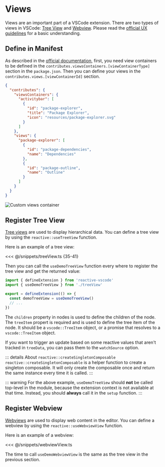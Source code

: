 # Views

Views are an important part of a VSCode extension. There are two types of views in VSCode: [Tree View](https://code.visualstudio.com/api/extension-guides/tree-view) and [Webview](https://code.visualstudio.com/api/extension-guides/webview). Please read the [official UX guidelines](https://code.visualstudio.com/api/ux-guidelines/views) for a basic understanding.

## Define in Manifest <NonProprietary />

As described in the [official documentation](https://code.visualstudio.com/api/references/contribution-points#contributes.viewsContainers), first, you need view containers to be defined in the `contributes.viewsContainers.[viewContainerType]` section in the `package.json`. Then you can define your views in the `contributes.views.[viewContainerId]` section.

```json
{
  "contributes": {
    "viewsContainers": {
      "activitybar": [
        {
          "id": "package-explorer",
          "title": "Package Explorer",
          "icon": "resources/package-explorer.svg"
        }
      ]
    },
    "views": {
      "package-explorer": [
        {
          "id": "package-dependencies",
          "name": "Dependencies"
        },
        {
          "id": "package-outline",
          "name": "Outline"
        }
      ]
    }
  }
}
```

![Custom views container](https://code.visualstudio.com/assets/api/references/contribution-points/custom-views-container.png)

## Register Tree View

[Tree views](https://code.visualstudio.com/api/extension-guides/tree-view) are used to display hierarchical data. You can define a tree view by using the `reactive::useTreeView` function.

Here is an example of a tree view:

<<< @/snippets/treeView.ts {35-41}

Then you can call the `useDemoTreeView` function every where to register the tree view and get the returned value:

```ts {2,5}
import { defineExtension } from 'reactive-vscode'
import { useDemoTreeView } from './treeView'

export = defineExtension(() => {
  const demoTreeView = useDemoTreeView()
  // ...
})
```

The `children` property in nodes is used to define the children of the node. The `treeItem` propert is required and is used to define the tree item of the node. It should be a `vscode::TreeItem` object, or a promise that resolves to a `vscode::TreeItem` object.

If you want to trigger an update based on some reactive values that aren't tracked in `treeData`, you can pass them to the `watchSource` option.

::: details About `reactive::createSingletonComposable`
`reactive::createSingletonComposable` is a helper function to create a singleton composable. It will only create the composable once and return the same instance every time it is called.
:::

::: warning
For the above example, `useDemoTreeView` should **not** be called top-level in the module, because the extension context is not available at that time. Instead, you should **always** call it in the `setup` function.
:::

## Register Webview

[Webviews](https://code.visualstudio.com/api/extension-guides/webview) are used to display web content in the editor. You can define a webview by using the `reactive::useWebviewView` function.

Here is an example of a webview:

<<< @/snippets/webviewView.ts

The time to call `useDemoWebviewView` is the same as the tree view in the previous section.
